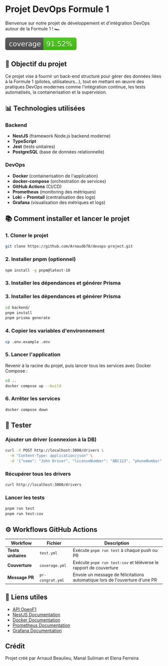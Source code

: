 # Projet DevOps Formule 1

Bienvenue sur notre projet de développement et d'intégration DevOps autour de la Formule 1 ! 🏎️

![Code Coverage](backend/badges/coverage.svg)

## 🎯 Objectif du projet

Ce projet vise à fournir un back-end structuré pour gérer des données liées à la Formule 1 (pilotes, utilisateurs…), tout en mettant en œuvre des pratiques DevOps modernes comme l'intégration continue, les tests automatisés, la containerisation et la supervision.

## 📊 Technologies utilisées

### Backend

- **NestJS** (framework Node.js backend moderne)
- **TypeScript**
- **Jest** (tests unitaires)
- **PostgreSQL** (base de données relationnelle)

### DevOps

- **Docker** (containerisation de l'application)
- **docker-compose** (orchestration de services)
- **GitHub Actions** (CI/CD)
- **Prometheus** (monitoring des métriques)
- **Loki** + **Promtail** (centralisation des logs)
- **Grafana** (visualisation des métriques et logs)

## 📚 Comment installer et lancer le projet

### 1. Cloner le projet

```bash
git clone https://github.com/Arnaudb78/devops-project.git
```

### 2. Installer pnpm (optionnel)

```bash
npm install -g pnpm@latest-10
```

### 3. Installer les dépendances et générer Prisma

### 3. Installer les dépendances et générer Prisma

```bash
cd backend/
pnpm install
pnpm prisma generate
```

### 4. Copier les variables d'environnement

```bash
cp .env.example .env
```

### 5. Lancer l'application

Revenir à la racine du projet, puis lancer tous les services avec Docker Compose :

```bash
cd ..
docker compose up --build
```

### 6. Arrêter les services

```bash
docker compose down
```

## 🧪 Tester

### Ajouter un driver (connexion à la DB)

```bash
curl -X POST http://localhost:3000/drivers \
  -H "Content-Type: application/json" \
  -d '{"name": "John Driver", "licenseNumber": "ABC123", "phoneNumber": "1234567890", "email": "john@example.com"}'
```

### Récupérer tous les drivers

```bash
curl http://localhost:3000/drivers
```

### Lancer les tests

```bash
pnpm run test
pnpm run test:cov
```

## ⚙️ Workflows GitHub Actions

| Workflow            | Fichier          | Description                                                                 |
| ------------------- | ---------------- | --------------------------------------------------------------------------- |
| **Tests unitaires** | `test.yml`       | Exécute `pnpm run test` à chaque push ou PR                                 |
| **Couverture**      | `coverage.yml`   | Exécute `pnpm run test:cov` et téléverse le rapport de couverture           |
| **Message PR**      | `pr-congrat.yml` | Envoie un message de félicitations automatique lors de l'ouverture d'une PR |

## 🔗 Liens utiles

- [API OpenF1](https://openf1.org/)
- [NestJS Documentation](https://docs.nestjs.com/)
- [Docker Documentation](https://docs.docker.com/)
- [Prometheus Documentation](https://prometheus.io/docs/)
- [Grafana Documentation](https://grafana.com/docs/)

## Crédit

Projet créé par Arnaud Beaulieu, Manal Suliman et Elena Ferreira
